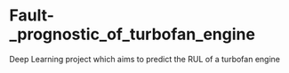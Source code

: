 # Fault-_prognostic_of_turbofan_engine
Deep Learning project which aims to predict the RUL of a turbofan engine
